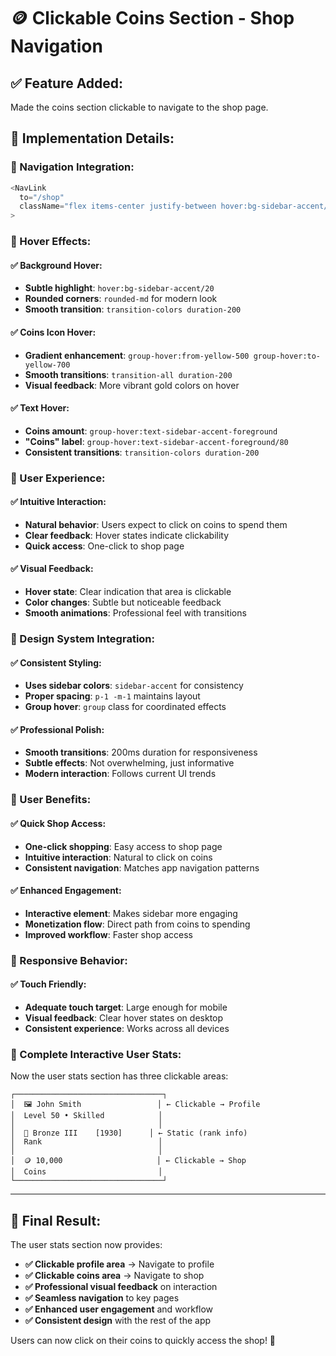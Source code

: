 # 🪙 Clickable Coins Section - Shop Navigation

## ✅ **Feature Added:**

Made the coins section clickable to navigate to the shop page.

## 🎨 **Implementation Details:**

### **🔗 Navigation Integration:**
```typescript
<NavLink 
  to="/shop" 
  className="flex items-center justify-between hover:bg-sidebar-accent/20 rounded-md p-1 -m-1 transition-colors duration-200 group"
>
```

### **🎨 Hover Effects:**

#### **✅ Background Hover:**
- **Subtle highlight**: `hover:bg-sidebar-accent/20`
- **Rounded corners**: `rounded-md` for modern look
- **Smooth transition**: `transition-colors duration-200`

#### **✅ Coins Icon Hover:**
- **Gradient enhancement**: `group-hover:from-yellow-500 group-hover:to-yellow-700`
- **Smooth transitions**: `transition-all duration-200`
- **Visual feedback**: More vibrant gold colors on hover

#### **✅ Text Hover:**
- **Coins amount**: `group-hover:text-sidebar-accent-foreground`
- **"Coins" label**: `group-hover:text-sidebar-accent-foreground/80`
- **Consistent transitions**: `transition-colors duration-200`

### **🎯 User Experience:**

#### **✅ Intuitive Interaction:**
- **Natural behavior**: Users expect to click on coins to spend them
- **Clear feedback**: Hover states indicate clickability
- **Quick access**: One-click to shop page

#### **✅ Visual Feedback:**
- **Hover state**: Clear indication that area is clickable
- **Color changes**: Subtle but noticeable feedback
- **Smooth animations**: Professional feel with transitions

### **🎨 Design System Integration:**

#### **✅ Consistent Styling:**
- **Uses sidebar colors**: `sidebar-accent` for consistency
- **Proper spacing**: `p-1 -m-1` maintains layout
- **Group hover**: `group` class for coordinated effects

#### **✅ Professional Polish:**
- **Smooth transitions**: 200ms duration for responsiveness
- **Subtle effects**: Not overwhelming, just informative
- **Modern interaction**: Follows current UI trends

### **🚀 User Benefits:**

#### **✅ Quick Shop Access:**
- **One-click shopping**: Easy access to shop page
- **Intuitive interaction**: Natural to click on coins
- **Consistent navigation**: Matches app navigation patterns

#### **✅ Enhanced Engagement:**
- **Interactive element**: Makes sidebar more engaging
- **Monetization flow**: Direct path from coins to spending
- **Improved workflow**: Faster shop access

### **📱 Responsive Behavior:**

#### **✅ Touch Friendly:**
- **Adequate touch target**: Large enough for mobile
- **Visual feedback**: Clear hover states on desktop
- **Consistent experience**: Works across all devices

### **🎯 Complete Interactive User Stats:**

Now the user stats section has three clickable areas:

```
┌─────────────────────────────────┐
│  🖼️ John Smith                 │ ← Clickable → Profile
│  Level 50 • Skilled            │
│                                │
│  🥉 Bronze III    [1930]      │ ← Static (rank info)
│  Rank                          │
│                                │
│  🪙 10,000                     │ ← Clickable → Shop
│  Coins                         │
└─────────────────────────────────┘
```

---

## 🎯 **Final Result:**

The user stats section now provides:
- **✅ Clickable profile area** → Navigate to profile
- **✅ Clickable coins area** → Navigate to shop
- **✅ Professional visual feedback** on interaction
- **✅ Seamless navigation** to key pages
- **✅ Enhanced user engagement** and workflow
- **✅ Consistent design** with the rest of the app

Users can now click on their coins to quickly access the shop! 🎉
